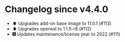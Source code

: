 # Changelog since v4.4.0
- ⬆️ Upgrades add-on base image to 11.0.1 (#113) 
- ⬆️ Upgrades openssl to 1.1.1l-r8 (#112) 
- 🎆 Updates maintenance/license year to 2022 (#111) 
